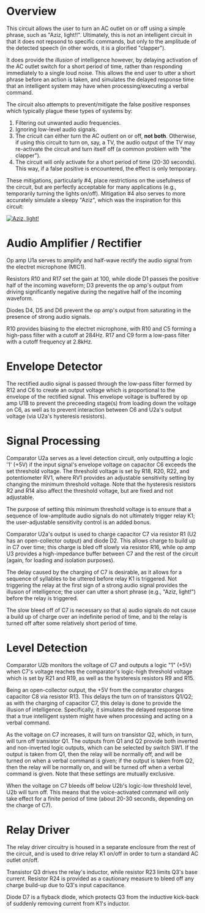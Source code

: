 Overview
========

This circuit allows the user to turn an AC outlet on or off using a simple phrase, such as "Aziz, light!!". Ultimately, this is not an intelligent circuit in that it does not repsond to specific commands, but only to the amplitude of the detected speech (in other words, it is a glorified "clapper").

It does provide the *illusion* of intelligence however, by delaying activation of the AC outlet switch for a short period of time, rather than responding immediately to a single loud noise. This allows the end user to utter a short phrase before an action is taken, and simulates the delayed response time that an intelligent system may have when processing/executing a verbal command.

The circuit also attempts to prevent/mitigate the false positive responses which typically plague these types of systems by:

 1. Filtering out unwanted audio frequencies.
 2. Ignoring low-level audio signals.
 3. The cricuit can either turn the AC outlent on or off, **not both**. Otherwise, if using this circuit to turn on, say, a TV, the audio output of the TV may re-activate the circuit and turn itself off (a common problem with "the clapper").
 4. The circuit will only activate for a short period of time (20-30 seconds). This way, if a false positive is encountered, the effect is only temporary.

These mitigations, particularly #4, place restrictions on the usefulness of the circuit, but are perfectly acceptable for many applications (e.g., temporarily turning the lights on/off). Mitigation #4 also serves to more accurately simulate a sleepy "Aziz", which was the inspiration for this circuit:

[![Aziz, light!](http://img.youtube.com/vi/mvwd13F_1Gs/0.jpg)](https://www.youtube.com/watch?v=mvwd13F_1Gs "Aziz, light!")

Audio Amplifier / Rectifier
===========================

Op amp U1a serves to amplify and half-wave rectify the audio signal from the electret microphone (MIC1).

Resistors R10 and R17 set the gain at 100, while diode D1 passes the positive half of the incoming waveform; D3 prevents the op amp's output from driving significantly negative during the negative half of the incoming waveform.

Diodes D4, D5 and D6 prevent the op amp's output from saturating in the presence of strong audio signals.

R10 provides biasing to the electret microphone, with R10 and C5 forming a high-pass filter with a cutoff at 284Hz. R17 and C9 form a low-pass filter with a cutoff frequency at 2.8kHz.

Envelope Detector
=================

The rectified audio signal is passed through the low-pass filter formed by R12 and C6 to create an output voltage which is proportional to the envelope of the rectified signal. This envelope voltage is buffered by op amp U1B to prevent the preceeding stage(s) from loading down the voltage on C6, as well as to prevent interaction between C6 and U2a's output voltage (via U2a's hysteresis resistors).

Signal Processing
=================

Comparator U2a serves as a level detection circuit, only outputting a logic '1' (+5V) if the input signal's envelope voltage on capacitor C6 exceeds the set threshold voltage. The threshold voltage is set by R18, R20, R22, and potentiometer RV1, where RV1 provides an adjustable sensitivity setting by changing the minimum threshold voltage. Note that the hysteresis resistors R2 and R14 also affect the threshold voltage, but are fixed and not adjustable.

The purpose of setting this minimum threshold voltage is to ensure that a sequence of low-amplitude audio signals do not ultimately trigger relay K1; the user-adjustable sensitivity control is an added bonus.

Comparator U2a's output is used to charge capacitor C7 via resistor R1 (U2 has an open-collector output) and diode D2. This allows charge to build up in C7 over time; this charge is bled off slowly via resistor R16, while op amp U3 provides a high-impedance buffer between C7 and the rest of the circuit (again, for loading and isolation purposes).

The delay caused by the charging of C7 is desirable, as it allows for a sequence of syllables to be uttered before relay K1 is triggered. Not triggering the relay at the first sign of a strong audio signal provides the illusion of intelligence; the user can utter a short phrase (e.g., "Aziz, light!") before the relay is triggered.

The slow bleed off of C7 is necessary so that a) audio signals do not cause a build up of charge over an indefinite period of time, and b) the relay is turned off after some relatively short period of time.

Level Detection
===============

Comparator U2b monitors the voltage of C7 and outputs a logic "1" (+5V) when C7's voltage reaches the comparator's logic-high threshold voltage which is set by R21 and R19, as well as the hysteresis resistors R9 and R15.

Being an open-collector output, the +5V from the comparator charges capacitor C8 via resistor R13. This delays the turn on of transistors Q1/Q2; as with the charging of capacitor C7, this delay is done to provide the illusion of intelligence. Specifically, it simulates the delayed response time that a true intelligent system might have when processing and acting on a verbal command.

As the voltage on C7 increases, it will turn on transistor Q2, which, in turn, will turn off transistor Q1. The outputs from Q1 and Q2 provide both inverted and non-inverted logic outputs, which can be selected by switch SW1. If the output is taken from Q1, then the relay will be normally off, and will be turned on when a verbal command is given; if the output is taken from Q2, then the relay will be normally on, and will be turned off when a verbal command is given. Note that these settings are mutually exclusive.

When the voltage on C7 bleeds off below U2b's logic-low threshold level, U2b will turn off. This means that the voice-activated command will only take effect for a finite period of time (about 20-30 seconds, depending on the charge of C7).

Relay Driver
============

The relay driver circuitry is housed in a separate enclosure from the rest of the circuit, and is used to drive relay K1 on/off in order to turn a standard AC outlet on/off.

Transistor Q3 drives the relay's inductor, while resistor R23 limits Q3's base current. Resistor R24 is provided as a cautionary measure to bleed off any charge build-up due to Q3's input capacitance.

Diode D7 is a flyback diode, which protects Q3 from the inductive kick-back of suddenly removing current from K1's inductor.
